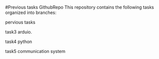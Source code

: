 #Previous tasks
GithubRepo
This repository contains the following tasks organized into branches:

pervious tasks

task3
arduio.

task4
python

task5
communication system
